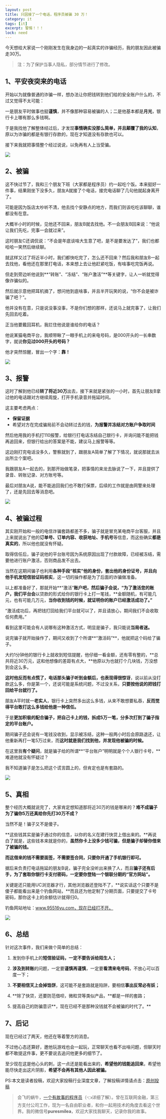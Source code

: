 ```yaml
---
layout: post
title: 只因接了一个电话，程序员被骗 30 万！
category: it
tags: [it]
excerpt: 警惕！！！
lock: need
---
```


今天想给大家说一个刚刚发生在我身边的一起真实的诈骗经历，我的朋友因此被骗走30万。

>注：为了保护当事人隐私，部分情节进行了修改。

## 1、平安夜突来的电话

开始以为就像普通的诈骗一样，想办法让你把钱转到他们给的安全账户什么的，不过又觉得不太可能：

一是朋友平时做事也挺**谨慎**，并不像那种容易被骗的人；二是他基本都是**月光**，银行卡上哪有那么多钱啊。

于是我找他了解整体经过后，才发现**事情确实没那么简单，并且颠覆了我的认知**，原以为诈骗的都是有银行存款的，现在才知道没有存款也可以。

接下来我就把事情整个经过说说，以免再有人上当受骗。

![](http://favorites.ren/assets/images/2019/it/zhapian02.jpg)

## 2、被骗

这不快过节了，我和三个朋友下班（大家都是程序员）约一起吃个饭。本来挺好一件事，结果刚坐下没多久，朋友A就接了个电话，接完电话聊了几句他就起身离开了。

可能是因为饭店太吵听不清，他去找个安静点的地方，而我们则该吃吃该聊聊，谁都没有在意。

大概半小时的时候，见他还不回来，朋友B就去找他。不一会朋友B回来说：“他说让我们先吃，完事一会就过来”。

这时朋友C还调侃说：“不会是年底谈啥大生意了吧，是不是要发达了”，我们也都哈哈一笑然后继续聊。

就这样又过了将近半小时，我们都快吃完了，怎么还不回来？然后我和朋友B一起去找他，看他还在那里打电话，本来想上去让他赶紧吃饭，有啥事吃完饭再说。

但走到旁边听他说到**“转账”、“冻结”、“账户激活”**等关键字，让人一听就觉得像诈骗似的。

然后就示意他把耳机摘了，想问他到底啥事，并且半开玩笑的说，“你不会是被诈骗了吧？”。

他并没有在意，只是说没事没事，不是你们想的那样，还说马上就完事了，让我们先回去吃着。

正当他要戴回耳机，我拦住他说是谁给你的电话？

他说某猫电商平台，我顺带瞅了一眼手机上的来电号码，是000开头的一长串数字，就说**你见过000开头的号码？**

他才突然惊醒，冒出一个字：**靠！**

![](http://favorites.ren/assets/images/2019/it/zhapian03.jpg)

## 3、报警

这时了解到他已经**转了将近30万**出去，接下来就是紧张的一小时，首先让朋友B拿过他的电话跟对方继续周旋，打开手机录音并拖延时间。

这主要考虑两点：

- **保留证据** 
- 希望对方在完成骗局前不会动转过去的钱，**为报警并冻结对方账户争取时间**

然后他用我的手机打110报警，给银行打电话冻结自己银行卡，并询问能不能把钱再追回来，但银行给出的答案是不能，建议马上报警等等。

这边刚打完电话没多久，警察就到了，跟朋友A简单了解了下情况，就说那就去派出所立个案吧。

我跟朋友A一起去的，到那开始做笔录，把事情的来龙去脉说了一下，并且提供了录音、转账记录、对方账号等。

最后对朋友A说，能不能追回我们也不敢打保票，后续的工作就是由网警来处理了，还是先回去等消息吧。

![](http://favorites.ren/assets/images/2019/it/zhapian04.jpg)

## 4、被骗过程

其实刚开始和一般的电信诈骗套路都差不多，骗子就是冒充某电商平台客服，并且上来就说出了他的**订单号、订单内容、收获地址、手机号**等信息，而这些确实**都是真实的**，所以他也就没有怀疑。

取得信任后，骗子说他的平台账号因为系统原因出现了付款故障，已经被冻结，需要他进行账户激活，否则商品发不出去。

当然在这期间骗子也利用**各种手段“核实”**他的身份，**套出他的身份证号**，并且向他手机**发短信验证码核实**，这一切的操作都是为了后面的诈骗做准备。

以上都准备好了，那就开始**“激活”**账户吧，然后骗子会说，“为了激活您的账户，我们平台会**以贷款的形式给你的银行卡上打一笔钱，**金额随机，有可能几元，也有可能几万元，**当你收到钱的时候，就证明你的账户已经激活成功了。”**

“激活成功后，再把钱打回给我们平台就可以了，并且请放心，期间我们不会收取任何费用。”

看到这里可能会有人说哪有这种激活方式，明显是骗子，我只能说**当局者迷。**

说完骗子就开始操作了，期间又收到了个所谓**“激活码”**，他就把这个码给了骗子。

大约1分钟他的银行卡上就收到短信提醒，他仔细一看金额，还有零有整的，**总共将近30万元，这和他想像的差距有点大，**他原以为也就打个几块钱，万没想到会这么多。

**这时他反而有点慌了，**电话那头骗子听到金额后，也**表现得很惊讶**，说以前从没打款这么多，你是第一个，还说可能是系统问题，不过没关系，**只要按他说的把钱打回给平台就行了。**

朋友A平时就一**老实人**，银行卡上突然多出这么多钱，从来不敢想要私吞，**反而觉得平台敢打这么多钱给他是一种信任。**

于是**更加积极的配合骗子，把自己卡上的钱，拆成5万一笔，分多次打到了骗子指定的平台账户。**

期间骗子还会说有一笔钱没收到，显示被冻结，这种一般两小时后会原路退还，让他重新再打一笔5万过来，而**这时就是我们找到他，并发现他被骗的时候。**

在这里我**有个疑问**，就是骗子给的所谓**“平台账户”明明就是个个人银行卡号，**难道他就没有怀疑过？

我不知道骗子是怎么把这个谎言圆上的，但肯定也是有套路的。

![](http://favorites.ren/assets/images/2019/it/zhapian05.jpg)

## 5、真相

整个经历大概就说完了，大家肯定想知道那将近30万的钱是哪来的？**难不成骗子为了骗你5万还真给你先打30万不成？**

当然不是！骗子又不是傻子。

**这些钱其实是骗子通过你的信息，以你的名义在建行快贷上借出来的。**再说白了就是，这些钱本来就是你的，**虽然你卡上没多少钱可骗，但是骗子却替你借来了被骗的钱。**

**而这借来的钱不需要面签，不需要签合同，只要你开通了手机银行即可。**

据后来负责打电话拖延的朋友B说，骗子完全没听出来换了人，而且**骗子还有后手，为了套取你银行卡支付密码，一定要你登陆一个银联分期的“官方网站”。**

关键是还只能用UC浏览器才行，其他浏览器还登陆不了，**说实话这个只要不是傻子都能看出来是个钓鱼网站，**而且还为他定制了分期页面，只要提交了卡号密码，那你这卡上的余额估计就得归0。

钓鱼网站地址：www.95516yu.com，现在已经打不开。

![](http://favorites.ren/assets/images/2019/it/zhapian06.jpg)

## 6、总结

针对这次事件，我们来做个简单的总结：

1. 发到你手机上的**短信验证码，一定不要告诉给陌生人；**

2. **涉及到转账**的问题，一定要**谨慎再谨慎**，一定要**看清来电号码**，不放心可以百度一下；

3. **不要相信天上会掉馅饼**，这可能不是套路就是陷阱，要相信**事出反常必有妖；**

4. **除了快贷，还要防范借呗，微粒贷等类似产品，**都是一样的套路；

5. 提高自己的防骗意识**，现在已经不是那种没钱就不会被骗的时代了。**

## 7、后记

现在已经过了两天，他还在等着警方的消息。

不过他心态还算好，邀他玩游戏也会一起玩，正常聊天也看不出啥问题，但聊天时都不敢提这件事，更不要说去追问他更多的细节了。

至少现在这是他心头的刺，这一点还是能看出来的，**希望他的钱能追回来**，希望他能尽快走出这片阴影，**希望不会再有其他人因此被骗。**


PS:本文是读者投稿，欢迎大家投稿行业深度文章，了解投稿详情请点击：[原创投稿](https://mp.weixin.qq.com/s/hsOyR0_LdwqWjUcjQuUmaw)


>会飞的蜗牛，[一个有故事的程序员](https://mp.weixin.qq.com/s/yD8FlQectD057l5i1CZfZA)（👈详细了解）。曾在互联网金融，第三方支付公司工作，现为一名自由职业者，和你一起用技术的角度去看这个世界。我的微信号**puresmilea**，欢迎大家找我聊天，记录你我的故事。


